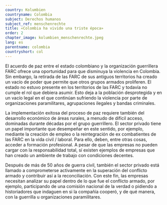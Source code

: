 ```yaml
---
country: Kolumbien
countryname: Colombia
subject: Derechos humanos
subject_ref: menschenrechte
title: «Colombia ha vivido una triste época»
order: 2
chapter_image: kolumbien_menschenrechte.jpeg
lang: es
parentname: colombia
countryshort: col
---
```

<div class="content" markdown="1">
El acuerdo de paz entre el estado colombiano y la organización guerrillera FARC ofrece una oportunidad para que disminuya la violencia en Colombia. Sin embargo, la retirada de las FARC de sus antiguos territorios ha creado un vacío de poder que permite que otros grupos armados proliferen. El estado no estuvo presente en los territorios de las FARC y todavía no cumple el rol que debiera asumir. Esto deja a la población desprotegida y en un vacío legal en el que continúan sufriendo la violencia por parte de organizaciones paramilitares, agrupaciones ilegales y bandas criminales.

La implementación exitosa del proceso de paz requiere también del desarrollo económico de áreas rurales, a menudo de difícil acceso, dominadas durante décadas por el grupo guerrillero. El sector privado tiene un papel importante que desempeñar en este sentido, por ejemplo, mediante la creación de empleo o la reintegración de ex combatientes de las FARC en la vida civil / laboral. Para ello, deben, entre otras cosas, acceder a formación profesional. A pesar de que las empresas no pueden cargar con la responsabilidad total, sí existen ejemplos de empresas que han creado un ambiente de trabajo con condiciones decentes.

Después de más de 50 años de guerra civil, también el sector privado está llamado a comprometerse activamente en la superación del conflicto armado y contribuir así a la reconciliación. Con este fin, las empresas necesitan analizar su papel dentro de lo que fue el conflicto armado, por ejemplo, participando de una comisión nacional de la verdad o pidiendo a historiadores que indaguen en si la compañía cooperó, y de qué manera, con la guerrilla u organizaciones paramilitares.
</div>
